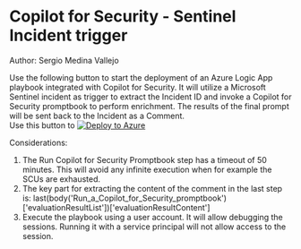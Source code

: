 # Copilot for Security - Sentinel Incident trigger
Author: Sergio Medina Vallejo

Use the following button to start the deployment of an Azure Logic App playbook integrated with Copilot for Security. It will utilize a Microsoft Sentinel incident as trigger to extract the Incident ID and invoke a Copilot for Security promptbook to perform enrichment. The results of the final prompt will be sent back to the Incident as a Comment.<br>
Use this button to [![Deploy to Azure](https://aka.ms/deploytoazurebutton)](https://portal.azure.com/#create/Microsoft.Template/uri/https%3A%2F%2Fraw.githubusercontent.com%2Fsmedin4%2FCopilot-for-Security%2Frefs%2Fheads%2Fmain%2FCfS-Sentinel-Incident-Trigger%2Ftemplate.json)

Considerations: <br>
1. The Run Copilot for Security Promptbook step has a timeout of 50 minutes. This will avoid any infinite execution when for example the SCUs are exhausted.
2. The key part for extracting the content of the comment in the last step is:
        last(body('Run_a_Copilot_for_Security_promptbook')['evaluationResultList'])['evaluationResultContent']
3. Execute the playbook using a user account. It will allow debugging the sessions. Running it with a service principal will not allow access to the session.
